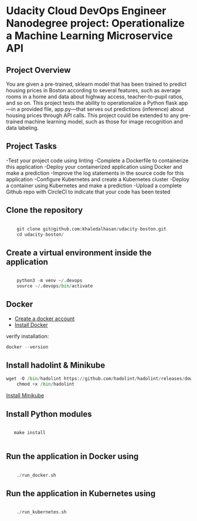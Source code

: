 # Udacity Cloud DevOps Engineer Nanodegree project: Operationalize a Machine Learning Microservice API
## Project Overview

You are given a pre-trained, sklearn model that has been trained to predict housing prices in Boston according to several features, such as average rooms in a home and data about highway access, teacher-to-pupil ratios, and so on.
This project tests the ability to operationalize a Python flask app—in a provided file, app.py—that serves out predictions (inference) about housing prices through API calls.
This project could be extended to any pre-trained machine learning model, such as those for image recognition and data labeling.

## Project Tasks

-Test your project code using linting
-Complete a Dockerfile to containerize this application
-Deploy your containerized application using Docker and make a prediction
-Improve the log statements in the source code for this application
-Configure Kubernetes and create a Kubernetes cluster
-Deploy a container using Kubernetes and make a prediction
-Upload a complete Github repo with CircleCI to indicate that your code has been tested

## Clone the repository
```python

    git clone git@github.com:khaledalhasan/udacity-boston.git
    cd udacity-boston/
```
## Create a virtual environment inside the application 
```python

    python3 -m venv ~/.devops
    source ~/.devops/bin/activate
```
## Docker

- [Create a docker account](https://hub.docker.com/signup)
- [Install Docker](https://docs.docker.com/get-docker/)

verify installation:
```python
docker --version
```

## Install hadolint & Minikube

```python
wget -O /bin/hadolint https://github.com/hadolint/hadolint/releases/download/v1.16.3/hadolint-Linux-x86_64 &&\
    chmod +x /bin/hadolint
```

[Install Minikube](https://kubernetes.io/docs/tasks/tools/install-minikube/)

## Install Python modules

```python

   make install
    
```

## Run the application in Docker using

```python

    ./run_docker.sh

```

## Run the application in Kubernetes using

```python

    ./run_kubernetes.sh

```
